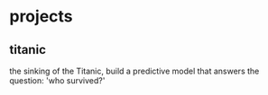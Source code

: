# projects

## titanic
the sinking of the Titanic, build a predictive model that answers the question: 'who survived?'


